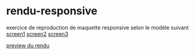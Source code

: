 # rendu-responsive

exercice de reproduction de maquette responsive selon le modèle suivant [screen1](https://www.evernote.com/shard/s1/sh/4155196b-2401-4a9d-a3b7-3ed7c9f1ba3f/1276a52e4bbfe4b5/deep/0/ "screen1")
[screen2](https://www.evernote.com/shard/s1/sh/4f81246e-0db3-4bc7-865a-cf5b80403ee8/3852e2c7e9bb4816/deep/0/ "screen2")
[screen3](https://www.evernote.com/shard/s1/sh/06390ea1-a313-49c2-8201-2e8f40baba16/002778e52beeac84/deep/0/ "screen3")

[preview du rendu](http://htmlpreview.github.io/?https://raw.githubusercontent.com/simplon-lyemma/rendu-responsive/master/index.html "preview du rendu")


